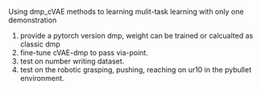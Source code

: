 Using dmp_cVAE methods to learning mulit-task learning with only one demonstration 

1. provide a pytorch version dmp, weight can be trained or calcualted as classic dmp
2. fine-tune cVAE-dmp to pass via-point.
3. test on number writing dataset.
4. test on the robotic grasping, pushing, reaching on ur10 in the pybullet environment.
